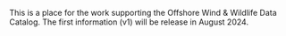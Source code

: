 This is a place for the work supporting the Offshore Wind & Wildlife Data Catalog.  The first information (v1) will be release in August 2024.  
